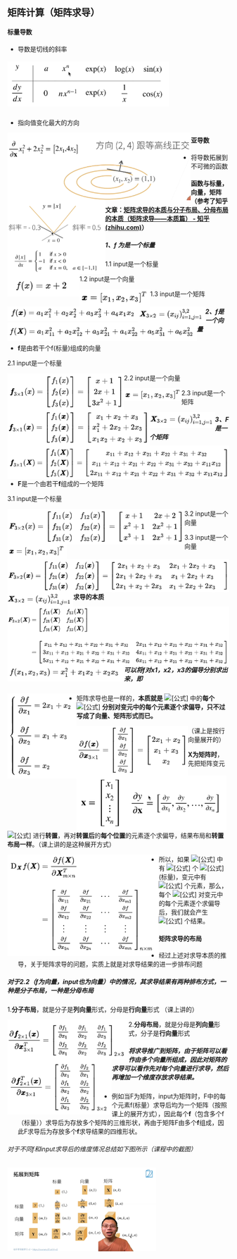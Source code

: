 ## 矩阵计算（矩阵求导）

#### 标量导数

+ 导数是切线的斜率

##### <img src="../imgs/06/06-01.png" alt="image" style="zoom: 67%;" />

+ 指向值变化最大的方向

<img src="../imgs/06/06-02.png" alt="image7" style="zoom: 67%; float: left;" />

#### 亚导数

+ 将导数拓展到不可微的函数

<img src="../imgs/06/06-03.png" alt="image" style="zoom: 50%; float: left;" />

#### 函数与标量，向量，矩阵（参考了知乎文章：[矩阵求导的本质与分子布局、分母布局的本质（矩阵求导——本质篇） - 知乎 (zhihu.com)](https://zhuanlan.zhihu.com/p/263777564)）

##### 1、f 为是一个标量

1.1 input是一个标量

<img src="../imgs/06/06-04.png" alt="image" style="zoom:80%;float:left" />

1.2 input是一个向量

<img src="../imgs/06/06-05.png" alt="image" style="zoom:80%;float:left" />

<img src="../imgs/06/06-06.png" alt="image" style="zoom: 67%; float: left;" />

1.3 input是一个矩阵

<img src="../imgs/06/06-07.png" alt="image" style="zoom:67%;float:left" />

<img src="../imgs/06/06-08.png" alt="image" style="zoom:67%;float:left" />

##### 2、f是一个向量

+ **f**是由若干个f(标量)组成的向量

2.1 input是一个标量

<img src="../imgs/06/06-09.png" alt="image" style="zoom: 67%;float:left" />

2.2 input是一个向量

<img src="../imgs/06/06-10.png" alt="image" style="zoom:67%;float:left" />

<img src="../imgs/06/06-11.png" alt="image" style="zoom:67%;float:left" />

2.3 input是一个矩阵

<img src="../imgs/06/06-12.png" alt="image" style="zoom:67%;float:left" />

<img src="../imgs/06/06-13.png" alt="image" style="zoom:67%;float:left" />

##### 3、F是一个矩阵

+ **F**是一个由若干**f**组成的一个矩阵

3.1 input是一个标量

<img src="../imgs/06/06-14.png" alt="image" style="zoom:67%;float:left" />

3.2 input是一个向量

<img src="../imgs/06/06-15.png" alt="image" style="zoom:67%;float:left" />

<img src="../imgs/06/06-16.png" alt="image" style="zoom:67%;float:left" />

3.3 input是一个向量

<img src="../imgs/06/06-17.png" alt="image" style="zoom:67%;float:left" />

<img src="../imgs/06/06-18.png" alt="image" style="zoom:67%;float:left" />

#### 求导的本质

<img src="../imgs/06/06-19.png" alt="image" style="zoom:67%;float:left" />

##### 可以将f对x1，x2，x3的偏导分别求出来，即

<img src="../imgs/06/06-20.png" alt="image" style="zoom:67%;float:left" />

+ 矩阵求导也是一样的，**本质就是** ![[公式]](https://www.zhihu.com/equation?tex=%5Ctext%7Bfunction%7D) 中的**每个** ![[公式]](https://www.zhihu.com/equation?tex=f) **分别对变元中的每个元素逐个求偏导，只不过写成了向量、矩阵形式而已。**

<img src="../imgs/06/06-21.png" alt="image" style="zoom:67%;float:left" />

（课上是按行向量展开的）

<img src="../imgs/06/06-22.png" alt="image" style="zoom:67%;float:left" />

**X为矩阵时**，先把矩阵变元 ![[公式]](https://www.zhihu.com/equation?tex=%5Cpmb%7BX%7D) 进行**转置**，再对**转置后**的**每个位置**的元素逐个求偏导，结果布局和**转置布局一样**。（课上讲的是这种展开方式）

<img src="../imgs/06/06-23.png" alt="image" style="zoom:67%;float:left" />

+ 所以，如果 ![[公式]](https://www.zhihu.com/equation?tex=%5Ctext%7Bfunction%7D) 中有 ![[公式]](https://www.zhihu.com/equation?tex=m) 个 ![[公式]](https://www.zhihu.com/equation?tex=f) (标量)，变元中有 ![[公式]](https://www.zhihu.com/equation?tex=n) 个元素，那么，每个 ![[公式]](https://www.zhihu.com/equation?tex=f) 对变元中的每个元素逐个求偏导后，我们就会产生 ![[公式]](https://www.zhihu.com/equation?tex=m+%5Ctimes+n) 个结果。

#### 矩阵求导的布局
+ 经过上述对求导本质的推导，关于矩阵求导的问题，实质上就是对求导结果的进一步排布问题
##### 对于2.2（f为向量，input也为向量）中的情况，其求导结果有两种排布方式，一种是分子布局，一种是分母布局

1.**分子布局**，就是分子是**列向量**形式，分母是**行向量**形式 （课上讲的）

<img src="../imgs/06/06-24.png" alt="image" style="zoom:67%;float:left" />

2.**分母布局**，就是分母是**列向量**形式，分子是**行向量**形式

<img src="../imgs/06/06-25.png" alt="image" style="zoom:67%;float:left;" />

##### 将求导推广到矩阵，由于矩阵可以看作由多个向量所组成，因此对矩阵的求导可以看作先对每个向量进行求导，然后再增加一个维度存放求导结果。

+  例如当F为矩阵，input为矩阵时，F中的每个元素f(标量）求导后均为一个矩阵（按照课上的展开方式），因此每个**f**（包含多个f（标量））求导后为存放多个矩阵的三维形状，再由于矩阵F由多个**f**组成，因此F求导后为存放多个**f**求导结果的四维形状。
###### 对于不同f和input求导后的维度情况总结如下图所示（课程中的截图）

<img src="../imgs/06/06-26.png" alt="image" style="zoom: 33%; float: left;" />
